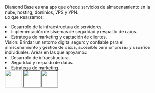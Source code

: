 <span class="font-bold text-start text-xl">Diamond Base</span><span class="font-light text-start text-xl"> es una app que ofrece servicios de almacenamiento en la nube, hosting, dominios, VPS y VPN.
 <br> <span class="font-bold text-xl">Lo que Realizamos:</span>
</span> 
<li class="font-light text-start text-xl">Desarrollo de la infraestructura de servidores.</li><li class="font-light text-start text-xl">Implementación de sistemas de seguridad y respaldo de datos.</li><li class="font-light text-start text-xl">Estrategia de marketing y captación de clientes.</li>
<!-- VISION -->
<span class="font-semibold text-start text-xl"> Vision:</span>
<span class="font-light text-start text-xl">Brindar un entorno digital seguro y confiable para el almacenamiento y gestión de datos, accesible para empresas y usuarios individuales.</span> 
<!-- AREAS DE TRABAJO -->
<span class="font-semibold text-start text-xl"> Areas en las que apoyamos:</span>
<li class="font-light text-start text-xl">Desarrollo de infraestructura.</li><li class="font-light text-start text-xl">Seguridad y respaldo de datos.</li><li class="font-light text-start text-xl">Estrategia de marketing.</li> 
<div class="flex justify-items-center w-5/12 py-5 gap-0">
<a href="https://diamantebase.com" target="_blank"><img src="https://xpanzion.net/assets/icon-web.png" alt=""style="width:56px; height:56px">
</a>
<a href="" target="_blank"><img src="https://xpanzion.net/assets/icon-ig.png" alt="" style="width:56px; height:56px">
</a>
<a href="" target="_blank"><img src="https://xpanzion.net/assets/icon-fb.png" alt="" style="width:56px; height:56px">
</a>
</div>